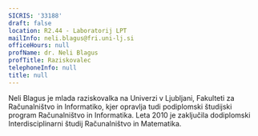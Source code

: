 ```yaml
---
SICRIS: '33188'
draft: false
location: R2.44 - Laboratorij LPT
mailInfo: neli.blagus@fri.uni-lj.si
officeHours: null
profName: dr. Neli Blagus
profTitle: Raziskovalec
telephoneInfo: null
title: null
---
```



Neli Blagus je mlada raziskovalka na Univerzi v Ljubljani, Fakulteti za Računalništvo in Informatiko, kjer opravlja tudi podiplomski študijski program Računalništvo in Informatika. Leta 2010 je zaključila dodiplomski Interdisciplinarni študij Računalništvo in Matematika.